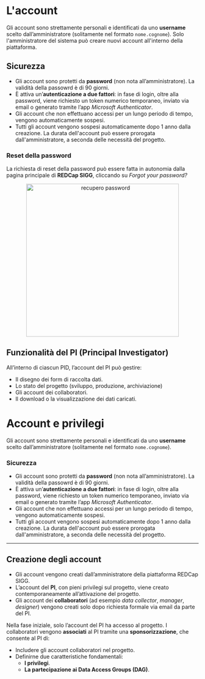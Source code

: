 # L'account

Gli account sono strettamente personali e identificati da uno **username** scelto dall’amministratore (solitamente nel formato `nome.cognome`). Solo l'amministratore del sistema può creare nuovi account all'interno della piattaforma.

## Sicurezza
- Gli account sono protetti da **password** (non nota all’amministratore).  La validità della passowrd è di 90 giorni.
- È attiva un’**autenticazione a due fattori**: in fase di login, oltre alla password, viene richiesto un token numerico temporaneo, inviato via email o generato tramite l’app *Microsoft Authenticator*.
- Gli account che non effettuano accessi per un lungo periodo di tempo, vengono automaticamente sospesi.
- Tutti gli account vengono sospesi automaticamente dopo 1 anno dalla creazione. La durata dell'account può essere prorogata dall'amministratore, a seconda delle necessità del progetto.

### Reset della password

La richiesta di reset della password può essere fatta in autonomia dalla pagina principale di **REDCap SIGG**, cliccando su *Forgot your password?*

<p align="center">
  <img src="images/recupero_pwd.png" alt="recupero password" width="400">
</p>


## Funzionalità del PI (Principal Investigator)

All’interno di ciascun PID, l’account del PI può gestire:  
- Il disegno dei form di raccolta dati.
- Lo stato del progetto (sviluppo, produzione, archiviazione)  
- Gli account dei collaboratori.  
- Il download o la visualizzazione dei dati caricati.

# Account e privilegi

Gli account sono strettamente personali e identificati da uno **username** scelto dall’amministratore (solitamente nel formato `nome.cognome`).  

### Sicurezza
- Gli account sono protetti da **password** (non nota all’amministratore).  La validità della passowrd è di 90 giorni.
- È attiva un’**autenticazione a due fattori**: in fase di login, oltre alla password, viene richiesto un token numerico temporaneo, inviato via email o generato tramite l’app *Microsoft Authenticator*.
- Gli account che non effettuano accessi per un lungo periodo di tempo, vengono automaticamente sospesi.
- Tutti gli account vengono sospesi automaticamente dopo 1 anno dalla creazione. La durata dell'account può essere prorogata dall'amministratore, a seconda delle necessità del progetto.

---

## Creazione degli account

- Gli account vengono creati dall’amministratore della piattaforma REDCap SIGG.  
- L’account del **PI**, con pieni privilegi sul progetto, viene creato contemporaneamente all’attivazione del progetto.  
- Gli account dei **collaboratori** (ad esempio *data collector*, *manager*, *designer*) vengono creati solo dopo richiesta formale via email da parte del PI.  

Nella fase iniziale, solo l’account del PI ha accesso al progetto. I collaboratori vengono **associati** al PI tramite una **sponsorizzazione**, che consente al PI di:  
- Includere gli account collaboratori nel progetto.  
- Definirne due caratteristiche fondamentali:  
  - **I privilegi**.  
  - **La partecipazione ai Data Access Groups (DAG)**.
